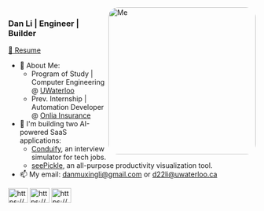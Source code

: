 <img align="right" alt="Me" width="300" src="https://camo.githubusercontent.com/c1dcb74cc1c1835b1d716f5051499a2814c683c806b15f04b0eba492863703e9/68747470733a2f2f63646e2e6472696262626c652e636f6d2f75736572732f3733303730332f73637265656e73686f74732f363538313234332f6176656e746f2e676966" style="border-radius: 20px;">
<h3 align="left">Dan Li | Engineer | Builder</h3>

[📄 Resume](https://danmxli.vercel.app/Base_Resume_1.pdf)

- 🔭 About Me:
  - Program of Study | Computer Engineering @ [UWaterloo](https://uwaterloo.ca/)
  - Prev. Internship | Automation Developer @ [Onlia Insurance](https://www.onlia.ca/)
- 🌱 I'm building two AI-powered SaaS applications:
  - [Conduify](https://www.conduify.com/), an interview simulator for tech jobs.
  - [seePickle](https://github.com/danmxli/seePickle), an all-purpose productivity visualization tool.
- 📫 My email: [danmuxingli@gmail.com](mailto:danmuxingli@gmail.com) or [d22li@uwaterloo.ca](mailto:d22li@uwaterloo.ca)

<p align="left">
<a href="https://devpost.com/danmxli" target="_blank"><img align="center" src="https://raw.githubusercontent.com/rahuldkjain/github-profile-readme-generator/master/src/images/icons/Social/devto.svg" alt="https://devpost.com/danmxli" height="30" width="40" /></a>
<a href="https://www.linkedin.com/in/danli591/" target="_blank"><img align="center" src="https://raw.githubusercontent.com/rahuldkjain/github-profile-readme-generator/master/src/images/icons/Social/linked-in-alt.svg" alt="https://www.linkedin.com/in/danli591/" height="30" width="40" /></a>
<a href="https://www.youtube.com/channel/UChRC7In_NPKkguqoFUCtwHQ" target="_blank"><img align="center" src="https://raw.githubusercontent.com/rahuldkjain/github-profile-readme-generator/master/src/images/icons/Social/youtube.svg" alt="https://www.youtube.com/channel/uchrc7in_npkkguqofuctwhq" height="30" width="40" /></a>
</p>

